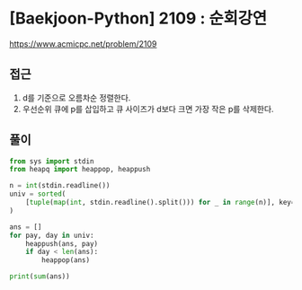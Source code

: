 [Baekjoon-Python] 2109 : 순회강연
=
<https://www.acmicpc.net/problem/2109>


접근
--


1. d를 기준으로 오름차순 정렬한다.
2. 우선순위 큐에 p를 삽입하고 큐 사이즈가 d보다 크면 가장 작은 p를 삭제한다.


풀이
--



```python
from sys import stdin
from heapq import heappop, heappush

n = int(stdin.readline())
univ = sorted(
	[tuple(map(int, stdin.readline().split())) for _ in range(n)], key=lambda x: x[1]
)

ans = []
for pay, day in univ:
    heappush(ans, pay)
    if day < len(ans):
        heappop(ans)

print(sum(ans))
```

